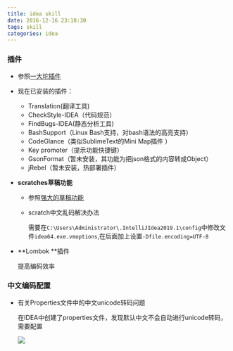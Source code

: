 ```yaml
---
title: idea skill
date: 2016-12-16 23:10:30
tags: skill
categories: idea
---
```


### 插件

  - 参照[一大坨插件](https://blog.csdn.net/q547550831/article/details/79129311)
  - 现在已安装的插件：
    - Translation(翻译工具)
    - CheckStyle-IDEA（代码规范）
    - FindBugs-IDEA(静态分析工具)
    - BashSupport（Linux Bash支持，对bash语法的高亮支持）
    - CodeGlance（类似SublimeText的Mini Map插件 ）
    - Key promoter（提示功能快捷键）
    - GsonFormat（暂未安装，其功能为把json格式的内容转成Object）
    - jRebel（暂未安装，热部署插件）

- **scratches草稿功能**

  - 参照[强大的草稿功能](https://blog.csdn.net/theape/article/details/70194185)

  - scratch中文乱码解决办法

    需要在`C:\Users\Administrator\.IntelliJIdea2019.1\config`中修改文件`idea64.exe.vmoptions`,在后面加上设置`-Dfile.encoding=UTF-8`

- **Lombok **插件

  提高编码效率



### 中文编码配置

- 有关Properties文件中的中文unicode转码问题

  在IDEA中创建了properties文件，发现默认中文不会自动进行unicode转码，需要配置

  ![](https://i.imgur.com/W2a0nMR.jpg)